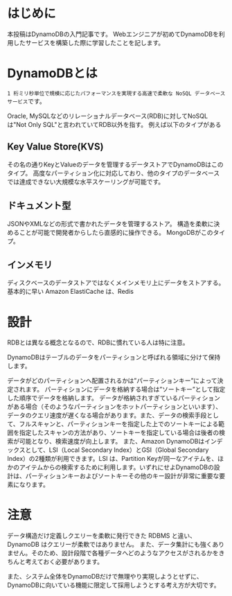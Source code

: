 # はじめに
本投稿はDynamoDBの入門記事です。
Webエンジニアが初めてDynamoDBを利用したサービスを構築した際に学習したことを記します。

# DynamoDBとは
`1 桁ミリ秒単位で規模に応じたパフォーマンスを実現する高速で柔軟な NoSQL データベースサービス`です。

Oracle, MySQLなどのリレーショナルデータベース(RDB)に対してNoSQLは"Not Only SQL"と言われていてRDB以外を指す。
例えば以下のタイプがある

## Key Value Store(KVS)
その名の通りKeyとValueのデータを管理するデータストアでDynamoDBはこのタイプ。
高度なパーティション化に対応しており、他のタイプのデータベースでは達成できない大規模な水平スケーリングが可能です。

## ドキュメント型
JSONやXMLなどの形式で書かれたデータを管理するストア。
構造を柔軟に決めることが可能で開発者からしたら直感的に操作できる。
MongoDBがこのタイプ。

## インメモリ
ディスクベースのデータストアではなくメインメモリ上にデータをストアする。基本的に早い
Amazon ElastiCache は、Redis

# 設計
RDBとは異なる概念となるので、RDBに慣れている人は特に注意。

DynamoDBはテーブルのデータをパーティションと呼ばれる領域に分けて保持します。

データがどのパーティションへ配置されるかは”パーティションキー”によって決定されます。
パーティションにデータを格納する場合は”ソートキー”として指定した順序でデータを格納します。
データが格納されすぎているパーティションがある場合（そのようなパーティションをホットパーティションといいます）、データのクエリ速度が遅くなる場合があります。また、データの検索手段として、フルスキャンと、パーティションキーを指定した上でのソートキーによる範囲を指定したスキャンの方法があり、ソートキーを指定している場合は後者の検索が可能となり、検索速度が向上します。
また、Amazon DynamoDBはインデックスとして、LSI（Local Secondary Index）とGSI（Global Secondary Index）の2種類が利用できます。LSI は、Partition Keyが同一なアイテムを、ほかのアイテムからの検索するために利用します。いずれにせよDynamoDBの設計は、パーティションキーおよびソートキーその他のキー設計が非常に重要な要素になります。


# 注意

データ構造だけ定義しクエリーを柔軟に発行できた RDBMS と違い、DynamoDB はクエリーが柔軟ではありません。
また、データ集計にも強くありません。そのため、設計段階で各種データへどのようなアクセスがされるかをきちんと考えておく必要があります。

また、システム全体をDynamoDBだけで無理やり実現しようとせずに、DynamoDBに向いている機能に限定して採用しようとする考え方が大切です。
